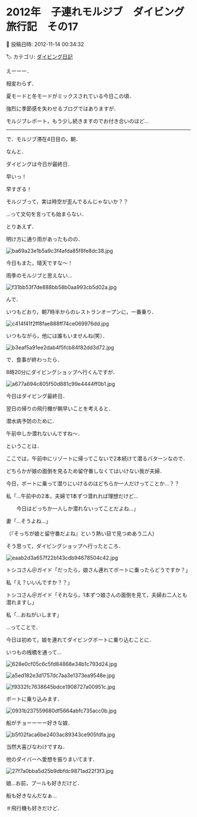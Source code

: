 # 2012年　子連れモルジブ　ダイビング旅行記　その17

📅 投稿日時: 2012-11-14 00:34:32

🏷️ カテゴリ: [ダイビング日記](ce3a7a8d424d112fce83ee85c81a0e344.md)

えーーー．


相変わらず．


夏モードと冬モードがミックスされている今日この頃．





強烈に季節感を失わせるブログではありますが．


モルジブレポート，もう少し続きますのでお付き合いのほど…


-----





で．モルジブ滞在4日目の，朝．





なんと．


ダイビングは今日が最終日．


早いっ！


早すぎる！


モルジブって，実は時空が歪んでるんじゃないか？？





…って文句を言っても始まらない．





とりあえず．


明け方に通り雨があったものの．




![ba69a23e1b5a9c3f4afda85f8fe8dc38.jpg](images/ba69a23e1b5a9c3f4afda85f8fe8dc38.jpg)




今日もまた，晴天ですな～！


雨季のモルジブと思えない…




![f31bb53f7de888bb58b0aa993cb5d02a.jpg](images/f31bb53f7de888bb58b0aa993cb5d02a.jpg)




んで．


いつもどおり，朝7時半からのレストランオープンに，一番乗り．




![c414f41f2ff8fae888ff74ce069976dd.jpg](images/c414f41f2ff8fae888ff74ce069976dd.jpg)




いつもながら，他には誰もいませんね(笑）．




![b3eaf5a91ee2dab4f5fcb84f82dd3d72.jpg](images/b3eaf5a91ee2dab4f5fcb84f82dd3d72.jpg)







で．食事が終わったら．


8時20分にダイビングショップへ行くんですが．




![a677a694c805f50d881c99e4444ff0b1.jpg](images/a677a694c805f50d881c99e4444ff0b1.jpg)




今日はダイビング最終日．


翌日の帰りの飛行機が朝早いことを考えると．


潜水病予防のために．


午前中しか潜れないんですね～．





ということは．


ここでは，午前中にリゾートに帰ってこないで2本続けて潜るパターンなので．


どちらかが娘の面倒を見るため留守番しなくてはいけない我が夫婦．


今日，ボートに乗って潜りにいけるのはどちらか一人だけってことか…？？





私「…午前中の2本，夫婦で1本ずつ潜れれば理想だけど…


　　今日はどっちか一人しか潜れないってことだよね…」





妻「…そうよね…」





（『そっちが娘と留守番だよね』という熱い目で見つめあう二人)





そう思って，ダイビングショップへ行ったところ．




![eaab2d3a657f22b143cdb94678504c42.jpg](images/eaab2d3a657f22b143cdb94678504c42.jpg)







トシコさん＠ガイド「だったら，娘さん連れてボートに乗ったらどうですか？」





私「え？いいんですか？？」





トシコさん＠ガイド「それなら，1本ずつ娘さんの面倒を見て，夫婦お二人とも潜れますし」





私「…おねがいします」





…ってことで．


今日は初めて，娘を連れてダイビングボートに乗り込むことに．





いつもの桟橋を通って…




![628e0cf05c6c5fd84868e34b1c793d24.jpg](images/628e0cf05c6c5fd84868e34b1c793d24.jpg)









![a5ed182e3d1757dc7aa3e1373ea9548e.jpg](images/a5ed182e3d1757dc7aa3e1373ea9548e.jpg)









![f9332fc7638645bdce1908727a00951c.jpg](images/f9332fc7638645bdce1908727a00951c.jpg)







ボートに乗り込みます．




![0931b237559680df5664abfc735acc0b.jpg](images/0931b237559680df5664abfc735acc0b.jpg)







船がチョーーーー好きな娘．




![b5f02faca6be2403ac89343ce905fdfa.jpg](images/b5f02faca6be2403ac89343ce905fdfa.jpg)




当然大喜びなわけですね．


他のダイバーへ愛想を振りまいてます．




![27f7a0bba5d25b9dbfdc9871ad22f3f3.jpg](images/27f7a0bba5d25b9dbfdc9871ad22f3f3.jpg)







娘…お前，プールも好きだけど．


船も好きなんだなぁ…





＃飛行機も好きだけど．
